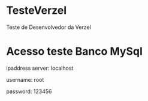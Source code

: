 # TesteVerzel
 Teste de Desenvolvedor da Verzel
 
 # Acesso  teste Banco MySql
 
 ipaddress server: localhost
 
 username: root
 
 password: 123456
